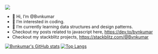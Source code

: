 ![](https://komarev.com/ghpvc/?username=Bvnkumar&color=green)
- 👋 Hi, I’m @Bvnkumar
- 👀 I’m interested in coding.
- 🌱 I’m currently learning data structures and design patterns.
- Checkout my posts related to javascript here, https://dev.to/bvnkumar
- Checkout my stackblitz projects, https://stackblitz.com/@Bvnkumar

[![Bvnkumar's GitHub stats](https://github-readme-stats.vercel.app/api?username=Bvnkumar)](https://github.com/Bvnkumar/github-readme-stats)
[![Top Langs](https://github-readme-stats.vercel.app/api/top-langs/?username=Bvnkumar&hide_progress=false)](https://github.com/Bvnkumar/github-readme-stats)
<!---
Bvnkumar/Bvnkumar is a ✨ special ✨ repository because its `README.md` (this file) appears on your GitHub profile.
You can click the Preview link to take a look at your changes.
--->
